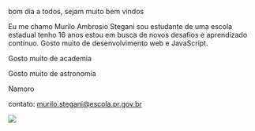 bom dia a todos, sejam muito bem vindos 

Eu me chamo Murilo Ambrosio Stegani sou estudante de uma escola estadual tenho 16 anos estou em busca de novos desafios e aprendizado contínuo.
Gosto muito de desenvolvimento web e JavaScript.

Gosto muito de academia

Gosto muito de astronomia

Namoro

contato: murilo.stegani@escola.pr.gov.br

![](https://media.tenor.com/uFS2gobwhrMAAAAd/dog-dog-with-butterfly-on-nose.gif)


